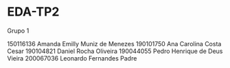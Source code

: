# EDA-TP2

Grupo 1

150116136 Amanda Emilly Muniz de Menezes
190101750 Ana Carolina Costa Cesar
190104821 Daniel Rocha Oliveira
190044055 Pedro Henrique de Deus Vieira
200067036 Leonardo Fernandes Padre
